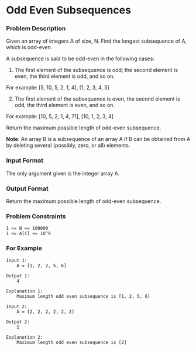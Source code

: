 # Odd Even Subsequences

### Problem Description

Given an array of integers A of size, N. Find the longest subsequence of A, which is odd-even.

A subsequence is said to be odd-even in the following cases:

1. The first element of the subsequence is odd; the second element is even, the third element is odd, and so on. 

For example: [5, 10, 5, 2, 1, 4], [1, 2, 3, 4, 5]

2. The first element of the subsequence is even, the second element is odd, the third element is even, and so on. 

For example: [10, 5, 2, 1, 4, 71], [10, 1, 2, 3, 4] 

Return the maximum possible length of odd-even subsequence.

**Note**: An array B is a subsequence of an array A if B can be obtained from A by deleting several (possibly, zero, or all) elements.

### Input Format
The only argument given is the integer array A.

### Output Format
Return the maximum possible length of odd-even subsequence.

### Problem Constraints
```
1 <= N <= 100000
1 <= A[i] <= 10^9
```

### For Example
```
Input 1:
    A = [1, 2, 2, 5, 6]

Output 1:
    4

Explanation 1:
    Maximum length odd even subsequence is [1, 2, 5, 6]

Input 2:
    A = [2, 2, 2, 2, 2, 2]
    
Output 2:
    1

Explanation 2:
    Maximum length odd even subsequence is [2]
```